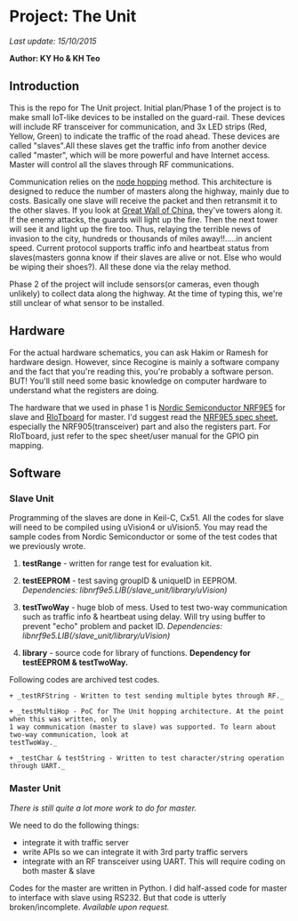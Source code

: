 # Project: The Unit # 
*Last update: 15/10/2015*

**Author: KY Ho & KH Teo**

## Introduction ##

This is the repo for The Unit project. Initial plan/Phase 1 of the project is to make small IoT-like devices to 
be installed on the guard-rail. These devices will include RF transceiver for communication, and 3x LED strips
(Red, Yellow, Green) to indicate the traffic of the road ahead. These devices are called "slaves".All these 
slaves get the traffic info from another device called "master", which will be more powerful and have Internet 
access. Master will control all the slaves through RF communications.

Communication relies on the [node hopping](http://goo.gl/1BpNpe) method. This architecture is designed to reduce 
the number of masters along the highway, mainly due to costs. Basically one slave will receive the packet and 
then retransmit it to the other slaves. If you look at [Great Wall of China](http://goo.gl/WxzdMD), they've 
towers along it. If the enemy attacks, the guards will light up the fire. Then the next tower will see it and 
light up the fire too. Thus, relaying the terrible news of invasion to the city, hundreds or thousands of miles 
away!!.....in ancient speed. Current protocol supports traffic info and heartbeat status from slaves(masters 
gonna know if their slaves are alive or not. Else who would be wiping their shoes?). All these done via the 
relay method.

Phase 2 of the project will include sensors(or cameras, even though unlikely) to collect data along the highway.
At the time of typing this, we're still unclear of what sensor to be installed. 

## Hardware ##

For the actual hardware schematics, you can ask Hakim or Ramesh for hardware design. However, since Recogine is 
mainly a software company and the fact that you're reading this, you're probably a software person. BUT! You'll 
still need some basic knowledge on computer hardware to understand what the registers are doing. 

The hardware that we used in phase 1 is [Nordic Semiconductor NRF9E5](http://goo.gl/kr0hHA) for slave and 
[RIoTboard](http://riotboard.org/) for master. I'd suggest read the [NRF9E5 spec sheet](http://goo.gl/NSFea8), 
especially the NRF905(transceiver) part and also the registers part. For RIoTboard, just refer to the spec 
sheet/user manual for the GPIO pin mapping. 


## Software ##

### Slave Unit ###

Programming of the slaves are done in Keil-C, Cx51. All the codes for slave will need to be compiled using 
uVision4 or uVision5. You may read the sample codes from Nordic Semiconductor or some of the test codes that we 
previously wrote.  

1. **testRange** - written for range test for evaluation kit.
2. **testEEPROM** - test saving groupID & uniqueID in EEPROM. 
				 *Dependencies: libnrf9e5.LIB(/slave_unit/library/uVision)*

3. **testTwoWay** - huge blob of mess. Used to test two-way communication such as traffic info & heartbeat using 
				 delay. Will try using buffer to prevent "echo" problem and packet ID. 
				 *Dependencies: libnrf9e5.LIB(/slave_unit/library/uVision)*

4. **library** - source code for library of functions. **Dependency for testEEPROM & testTwoWay.**


Following codes are archived test codes.

	+ _testRFString - Written to test sending multiple bytes through RF._
	
	+ _testMultiHop - PoC for The Unit hopping architecture. At the point when this was written, only 
	1 way communication (master to slave) was supported. To learn about two-way communication, look at 
	testTwoWay._
	
	+ _testChar & testString - Written to test character/string operation through UART._

### Master Unit ###

_There is still quite a lot more work to do for master._ 

We need to do the following things: 
+ integrate it with traffic server 
+ write APIs so we can integrate it with 3rd party traffic servers
+ integrate with an RF transceiver using UART. This will require coding on both master & slave

Codes for the master are written in Python. I did half-assed code for master to interface with slave using 
RS232. But that code is utterly broken/incomplete. _Available upon request._